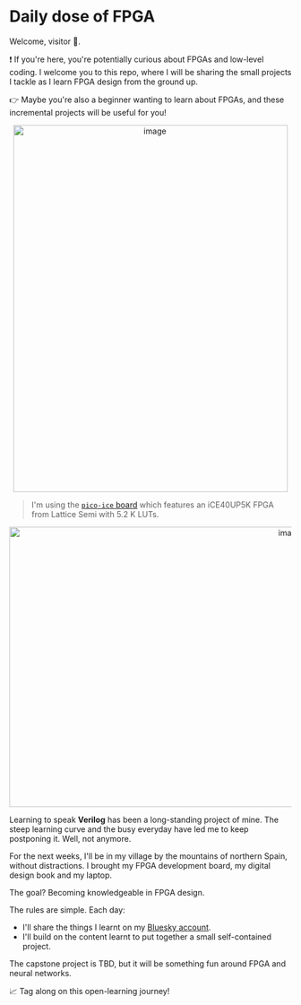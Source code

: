 # Daily dose of FPGA

Welcome, visitor 👋.

❗ If you're here, you're potentially curious about FPGAs and low-level coding. I welcome you to this repo, where I will be sharing the small projects I tackle as I learn FPGA design from the ground up.

👉 Maybe you're also a beginner wanting to learn about FPGAs, and these incremental projects will be useful for you!

<p align="center">
  <img width="490" height="655" alt="image" src="https://github.com/user-attachments/assets/a20d3637-be7a-4dd7-a1ba-31af0eaaf7ed" />
</p>

> I'm using the [`pico-ice` board](https://pico-ice.tinyvision.ai/) which features an iCE40UP5K FPGA from Lattice Semi with 5.2 K LUTs.

<p align="center">
  <img width="985" height="500" alt="image" src="https://github.com/user-attachments/assets/01b872e2-2a4c-4993-b226-47c5b25bb3e4" />
</p>

Learning to speak **Verilog** has been a long-standing project of mine. The steep learning curve and the busy everyday have led me to keep postponing it.
Well, not anymore.

For the next weeks, I'll be in my village by the mountains of northern Spain, without distractions. I brought my FPGA development board, my digital design book and my laptop.

The goal? Becoming knowledgeable in FPGA design.

The rules are simple. Each day:
- I'll share the things I learnt on my [Bluesky account](https://bsky.app/profile/inigoliz.bsky.social).
- I'll build on the content learnt to put together a small self-contained project.

The capstone project is TBD, but it will be something fun around FPGA and neural networks.

📈 Tag along on this open-learning journey!

